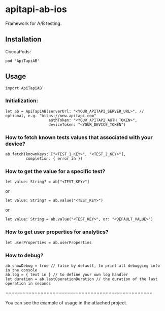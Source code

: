 # apitapi-ab-ios

Framework for A/B testing.

## Installation

CocoaPods:

```
pod 'ApiTapiAB'
```

## Usage

```
import ApiTapiAB
```

### Initialization:

```
let ab = ApiTapiAB(serverUrl: "<YOUR_APITAPI_SERVER_URL>", // optional, e.g. "https://new.apitapi.com"
                   authToken: "<YOUR_APITAPI_AUTH_TOKEN>",
                   deviceToken: "<YOUR_DEVICE_TOKEN")
```

### How to fetch known tests values that associated with your device?

```
ab.fetch(knownKeys: ["<TEST_1_KEY>", "<TEST_2_KEY>"],
         completion: { error in })
```

### How to get the value for a specific test?

```
let value: String? = ab["<TEST_KEY>"]
```

or

```
let value: String? = ab.value("<TEST_KEY>")
```

or

```
let value: String = ab.value("<TEST_KEY>", or: "<DEFAULT_VALUE>")
```

### How to get user properties for analytics?

```
let userProperties = ab.userProperties
```

### How to debug?

```
ab.showDebug = true // false by default, to print all debugging info in the console
ab.log = { text in } // to define your own log handler
let duration = ab.lastOperationDuration // the duration of the last operation in seconds
```

==================================================

You can see the example of usage in the attached project.